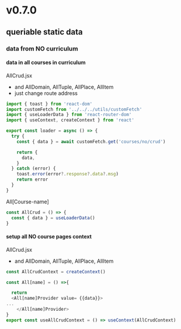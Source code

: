 # v0.7.0

## queriable static data

### data from NO curriculum

#### data in all courses in curriculum

AllCrud.jsx

- and AllDomain, AllTuple, AllPlace, AllItem
- just change route address

```js
import { toast } from 'react-dom'
import customFetch from '../../../utils/customFetch'
import { useLoaderData } from 'react-router-dom'
import { useContext, createContext } from 'react'

export const loader = async () => {
  try {
    const { data } = await customFetch.get('courses/no/crud')

    return {
      data,
    }
  } catch (error) {
    toast.error(error?.response?.data?.msg)
    return error
  }
}
```

All[Course-name]

```js
const AllCrud = () => {
  const { data } = useLoaderData()
}
```

#### setup all NO course pages context

AllCrud.jsx

- and AllDomain, AllTuple, AllPlace, AllItem

```js
const AllCrudContext = createContext()

const All[name] = () =>{

  return
  <All[name]Provider value= {{data}}>
...
    </All[name]Provider>
}
export const useAllCrudContext = () => useContext(AllCrudContext)
```
